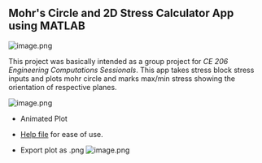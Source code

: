 ## Mohr's Circle and 2D Stress Calculator App using MATLAB

![image.png](https://i.postimg.cc/8zCtgQqX/image.png)

This project was basically intended as a group project for *CE 206 Engineering Computations Sessionals*. 
This app takes stress block stress inputs and plots mohr circle and marks max/min stress showing the orientation of respective planes.

![image.png](https://i.postimg.cc/fywY7Ysq/image.png)

- Animated Plot
- [Help file](https://github.com/CapitalString/Matlab-Projects/blob/master/Mohr%20Circle/App/Help_File.pdf) for ease of use.

- Export plot as .png
![image.png](https://i.postimg.cc/43Pf7c8x/image.png)

